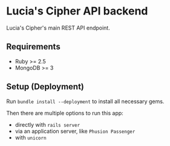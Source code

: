 # Lucia's Cipher API backend

Lucia's Cipher's main REST API endpoint.

## Requirements

* Ruby >= 2.5
* MongoDB >= 3

## Setup (Deployment)

Run `bundle install --deployment` to install all necessary gems.

Then there are multiple options to run this app:

* directly with `rails server`
* via an application server, like `Phusion Passenger`
* with `unicorn`
